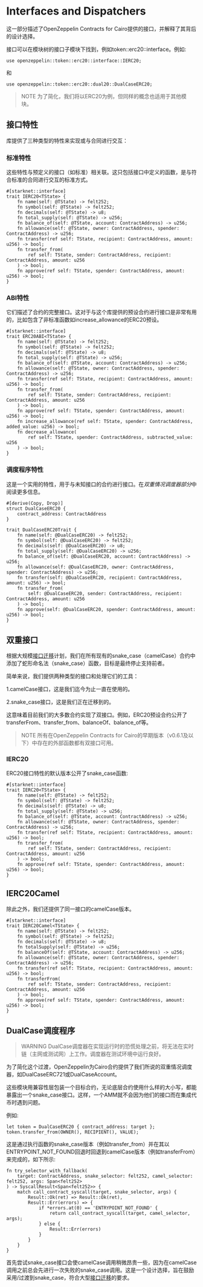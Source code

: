 # Interfaces and Dispatchers
这一部分描述了OpenZeppelin Contracts for Cairo提供的接口，并解释了其背后的设计选择。

接口可以在模块树的接口子模块下找到，例如token::erc20::interface。例如:
```
use openzeppelin::token::erc20::interface::IERC20;
```

和
```
use openzeppelin::token::erc20::dual20::DualCaseERC20;
```

> NOTE
为了简化，我们将以ERC20为例，但同样的概念也适用于其他模块。

## 接口特性
库提供了三种类型的特性来实现或与合同进行交互：

### 标准特性
这些特性与预定义的接口（如标准）相关联。这只包括接口中定义的函数，是与符合标准的合同进行交互的标准方式。
```
#[starknet::interface]
trait IERC20<TState> {
    fn name(self: @TState) -> felt252;
    fn symbol(self: @TState) -> felt252;
    fn decimals(self: @TState) -> u8;
    fn total_supply(self: @TState) -> u256;
    fn balance_of(self: @TState, account: ContractAddress) -> u256;
    fn allowance(self: @TState, owner: ContractAddress, spender: ContractAddress) -> u256;
    fn transfer(ref self: TState, recipient: ContractAddress, amount: u256) -> bool;
    fn transfer_from(
        ref self: TState, sender: ContractAddress, recipient: ContractAddress, amount: u256
    ) -> bool;
    fn approve(ref self: TState, spender: ContractAddress, amount: u256) -> bool;
}
```

### ABI特性
它们描述了合约的完整接口。这对于与这个库提供的预设合约进行接口是非常有用的，比如包含了非标准函数如increase_allowance的ERC20预设。
```
#[starknet::interface]
trait ERC20ABI<TState> {
    fn name(self: @TState) -> felt252;
    fn symbol(self: @TState) -> felt252;
    fn decimals(self: @TState) -> u8;
    fn total_supply(self: @TState) -> u256;
    fn balance_of(self: @TState, account: ContractAddress) -> u256;
    fn allowance(self: @TState, owner: ContractAddress, spender: ContractAddress) -> u256;
    fn transfer(ref self: TState, recipient: ContractAddress, amount: u256) -> bool;
    fn transfer_from(
        ref self: TState, sender: ContractAddress, recipient: ContractAddress, amount: u256
    ) -> bool;
    fn approve(ref self: TState, spender: ContractAddress, amount: u256) -> bool;
    fn increase_allowance(ref self: TState, spender: ContractAddress, added_value: u256) -> bool;
    fn decrease_allowance(
        ref self: TState, spender: ContractAddress, subtracted_value: u256
    ) -> bool;
}
```

### 调度程序特性
这是一个实用的特性，用于与未知接口的合约进行接口。在*双重情况调度器部分*中阅读更多信息。
```
#[derive(Copy, Drop)]
struct DualCaseERC20 {
    contract_address: ContractAddress
}

trait DualCaseERC20Trait {
    fn name(self: @DualCaseERC20) -> felt252;
    fn symbol(self: @DualCaseERC20) -> felt252;
    fn decimals(self: @DualCaseERC20) -> u8;
    fn total_supply(self: @DualCaseERC20) -> u256;
    fn balance_of(self: @DualCaseERC20, account: ContractAddress) -> u256;
    fn allowance(self: @DualCaseERC20, owner: ContractAddress, spender: ContractAddress) -> u256;
    fn transfer(self: @DualCaseERC20, recipient: ContractAddress, amount: u256) -> bool;
    fn transfer_from(
        self: @DualCaseERC20, sender: ContractAddress, recipient: ContractAddress, amount: u256
    ) -> bool;
    fn approve(self: @DualCaseERC20, spender: ContractAddress, amount: u256) -> bool;
}
```

## 双重接口
根据大规模[接口迁移](https://community.starknet.io/t/the-great-interface-migration/92107)计划，我们在所有现有的snake_case（camelCase）合约中添加了蛇形命名法（snake_case）函数，目标是最终停止支持前者。

简单来说，我们提供两种类型的接口和处理它们的工具：

1.camelCase接口，这是我们迄今为止一直在使用的。

2.snake_case接口，这是我们正在迁移到的。

这意味着目前我们的大多数合约实现了双接口。例如，ERC20预设合约公开了transferFrom、transfer_from、balanceOf、balance_of等。

> NOTE
所有在OpenZeppelin Contracts for Cairo的早期版本（v0.6.1及以下）中存在的外部函数都有双接口可用。

### IERC20
ERC20接口特性的默认版本公开了snake_case函数:
```
#[starknet::interface]
trait IERC20<TState> {
    fn name(self: @TState) -> felt252;
    fn symbol(self: @TState) -> felt252;
    fn decimals(self: @TState) -> u8;
    fn total_supply(self: @TState) -> u256;
    fn balance_of(self: @TState, account: ContractAddress) -> u256;
    fn allowance(self: @TState, owner: ContractAddress, spender: ContractAddress) -> u256;
    fn transfer(ref self: TState, recipient: ContractAddress, amount: u256) -> bool;
    fn transfer_from(
        ref self: TState, sender: ContractAddress, recipient: ContractAddress, amount: u256
    ) -> bool;
    fn approve(ref self: TState, spender: ContractAddress, amount: u256) -> bool;
}
```

## IERC20Camel
除此之外，我们还提供了同一接口的camelCase版本。
```
#[starknet::interface]
trait IERC20Camel<TState> {
    fn name(self: @TState) -> felt252;
    fn symbol(self: @TState) -> felt252;
    fn decimals(self: @TState) -> u8;
    fn totalSupply(self: @TState) -> u256;
    fn balanceOf(self: @TState, account: ContractAddress) -> u256;
    fn allowance(self: @TState, owner: ContractAddress, spender: ContractAddress) -> u256;
    fn transfer(ref self: TState, recipient: ContractAddress, amount: u256) -> bool;
    fn transferFrom(
        ref self: TState, sender: ContractAddress, recipient: ContractAddress, amount: u256
    ) -> bool;
    fn approve(ref self: TState, spender: ContractAddress, amount: u256) -> bool;
}
```

## DualCase调度程序

> WARNING
DualCase调度器在实现运行时的恐慌处理之前，将无法在实时链（主网或测试网）上工作。调度器在测试环境中运行良好。

为了简化这个过渡，OpenZeppelin为Cairo合约提供了我们所说的双重情况调度器，如DualCaseERC721或DualCaseAccount。

这些模块用兼容性层包装一个目标合约，无论底层合约使用什么样的大小写，都能暴露出一个snake_case接口。这样，一个AMM就不会因为他们的接口而在集成代币时遇到问题。

例如:
```
let token = DualCaseERC20 { contract_address: target };
token.transfer_from(OWNER(), RECIPIENT(), VALUE);
```

这是通过执行函数的snake_case版本（例如transfer_from）并在其以ENTRYPOINT_NOT_FOUND回退时回退到camelCase版本（例如transferFrom）来完成的，如下所示:
```
fn try_selector_with_fallback(
    target: ContractAddress, snake_selector: felt252, camel_selector: felt252, args: Span<felt252>
) -> SyscallResult<Span<felt252>> {
    match call_contract_syscall(target, snake_selector, args) {
        Result::Ok(ret) => Result::Ok(ret),
        Result::Err(errors) => {
            if *errors.at(0) == 'ENTRYPOINT_NOT_FOUND' {
                return call_contract_syscall(target, camel_selector, args);
            } else {
                Result::Err(errors)
            }
        }
    }
}
```

首先尝试snake_case接口会使camelCase调用稍微昂贵一些，因为在camelCase调用之前总会先进行一次失败的snake_case调用。这是一个设计选择，旨在鼓励采用/过渡到snake_case，符合大型[接口迁移](https://community.starknet.io/t/the-great-interface-migration/92107)的要求。